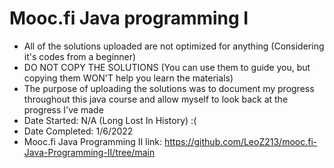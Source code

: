 # Mooc.fi Java programming I
- All of the solutions uploaded are not optimized for anything (Considering it's codes from a beginner)
- DO NOT COPY THE SOLUTIONS (You can use them to guide you, but copying them WON'T help you learn the materials)
- The purpose of uploading the solutions was to document my progress throughout this java course and allow myself to look back at the progress I've made
- Date Started: N/A (Long Lost In History) :(
- Date Completed: 1/6/2022
- Mooc.fi Java Programming II link: https://github.com/LeoZ213/mooc.fi-Java-Programming-II/tree/main
